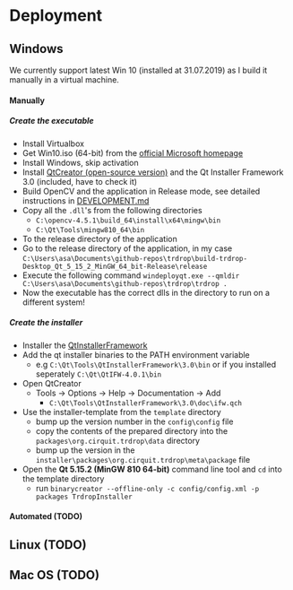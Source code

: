 # Deployment

## Windows

We currently support latest Win 10 (installed at 31.07.2019) as I build it manually in a virtual machine.

#### Manually

##### Create the executable

* Install Virtualbox
* Get Win10.iso (64-bit) from the [official Microsoft homepage](https://www.microsoft.com/en-us/software-download/windows10ISO)
* Install Windows, skip activation
* Install [QtCreator (open-source version)](https://www.qt.io/download) and the Qt Installer Framework 3.0 (included, have to check it)
* Build OpenCV and the application in Release mode, see detailed instructions in [DEVELOPMENT.md](DEVELOPMENT.md)
* Copy all the `.dll`'s from the following directories
    - `C:\opencv-4.5.1\build_64\install\x64\mingw\bin`
    - `C:\Qt\Tools\mingw810_64\bin`
* To the release directory of the application
* Go to the release directory of the application, in my case `C:\Users\asa\Documents\github-repos\trdrop\build-trdrop-Desktop_Qt_5_15_2_MinGW_64_bit-Release\release`
* Execute the following command `windeployqt.exe --qmldir C:\Users\asa\Documents\github-repos\trdrop\trdrop .`
* Now the executable has the correct dlls in the directory to run on a different system!

##### Create the installer

* Installer the [QtInstallerFramework](https://download.qt.io/official_releases/qt-installer-framework)
* Add the qt installer binaries to the PATH environment variable	
    - e.g `C:\Qt\Tools\QtInstallerFramework\3.0\bin` or if you installed seperately `C:\Qt\QtIFW-4.0.1\bin`
* Open QtCreator
    - Tools -> Options -> Help -> Documentation -> Add
        + `C:\Qt\Tools\QtInstallerFramework\3.0\doc\ifw.qch`
* Use the installer-template from the `template` directory
    - bump up the version number in the `config\config` file
    - copy the contents of the prepared directory into the `packages\org.cirquit.trdrop\data` directory
    - bump up the version in the `installer\packages\org.cirquit.trdrop\meta\package` file
* Open the **Qt 5.15.2 (MinGW 810 64-bit)** command line tool and `cd` into the template directory
    - run `binarycreator --offline-only -c config/config.xml -p packages TrdropInstaller`

#### Automated (TODO)



## Linux (TODO)

## Mac OS (TODO)